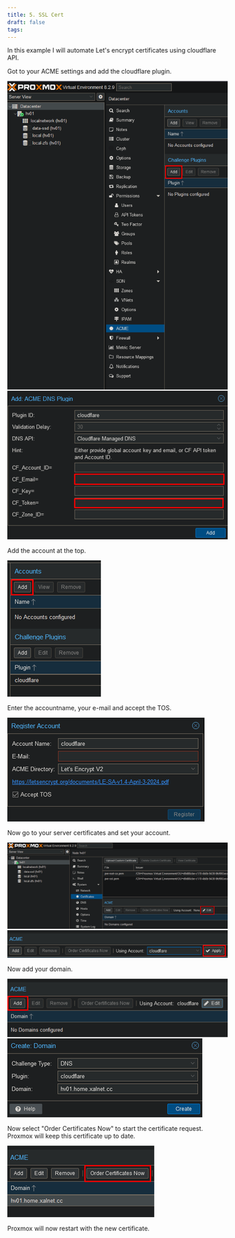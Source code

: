 ```yaml
---
title: 5. SSL Cert
draft: false
tags:
---
```

In this example I will automate Let's encrypt certificates using cloudflare API.

Got to your ACME settings and add the cloudflare plugin.

![](proxmox_acme_add_plugin.png)
![](proxmox_acme_add_plugin_info.png)

Add the account at the top.

![](proxmox_acme_account.png)

Enter the accountname, your e-mail and accept the TOS.

![](proxmox_acme_register_account.png)

Now go to your server certificates and set your account.

![](proxmox_certificates.png)![](proxmox_certificates_account.png)

Now add your domain.

![](proxmox_domain.png)
![](proxmox_domain_add.png)

Now select "Order Certificates Now" to start the certificate request. Proxmox will keep this certificate up to date.

![](proxmox_certificates_order.png)

Proxmox will now restart with the new certificate.
